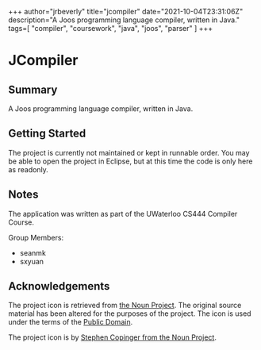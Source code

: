 +++
    author="jrbeverly"
    title="jcompiler"
    date="2021-10-04T23:31:06Z"
    description="A Joos programming language compiler, written in Java."
    tags=[
  "compiler",
  "coursework",
  "java",
  "joos",
  "parser"
]
    +++
    
# JCompiler

## Summary

A Joos programming language compiler, written in Java.

## Getting Started

The project is currently not maintained or kept in runnable order. You may be able to open the project in Eclipse, but at this time the code is only here as readonly.

## Notes

The application was written as part of the UWaterloo CS444 Compiler Course.

Group Members:

* seanmk
* sxyuan

## Acknowledgements

The project icon is retrieved from [the Noun Project](docs/icon/icon.json). The original source material has been altered for the purposes of the project. The icon is used under the terms of the [Public Domain](https://creativecommons.org/publicdomain/zero/1.0/).

The project icon is by [Stephen Copinger from the Noun Project](https://thenounproject.com/term/flow-chart/11550/).